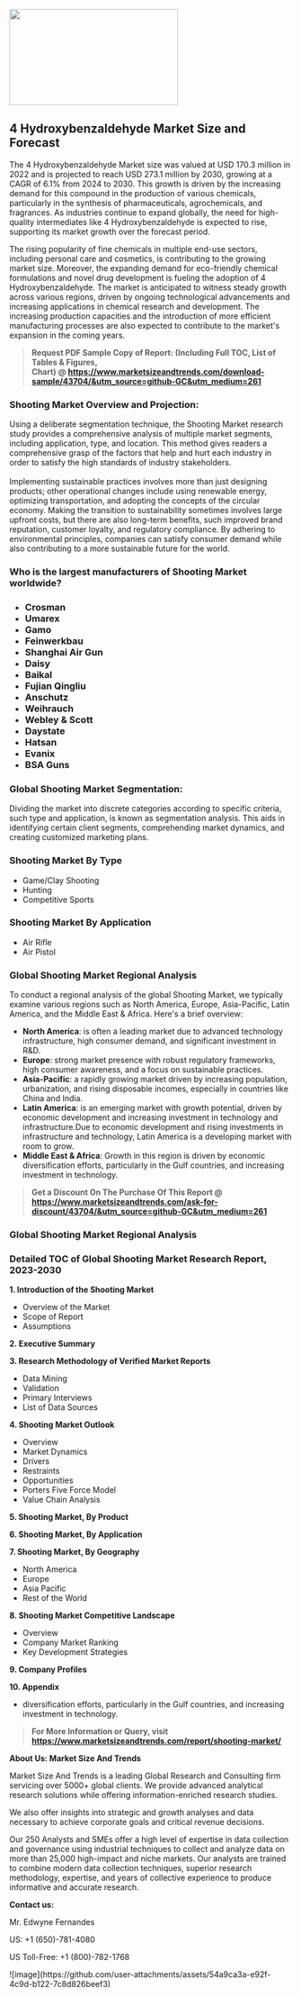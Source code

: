 <p><img class="alignnone size-medium wp-image-20088" src="https://ffe5etoiles.com/wp-content/uploads/2024/12/MST1-300x171.png" alt="" width="300" height="171" /></p><h2>4 Hydroxybenzaldehyde Market Size and Forecast</h2><p>The 4 Hydroxybenzaldehyde Market size was valued at USD 170.3 million in 2022 and is projected to reach USD 273.1 million by 2030, growing at a CAGR of 6.1% from 2024 to 2030. This growth is driven by the increasing demand for this compound in the production of various chemicals, particularly in the synthesis of pharmaceuticals, agrochemicals, and fragrances. As industries continue to expand globally, the need for high-quality intermediates like 4 Hydroxybenzaldehyde is expected to rise, supporting its market growth over the forecast period.</p><p>The rising popularity of fine chemicals in multiple end-use sectors, including personal care and cosmetics, is contributing to the growing market size. Moreover, the expanding demand for eco-friendly chemical formulations and novel drug development is fueling the adoption of 4 Hydroxybenzaldehyde. The market is anticipated to witness steady growth across various regions, driven by ongoing technological advancements and increasing applications in chemical research and development. The increasing production capacities and the introduction of more efficient manufacturing processes are also expected to contribute to the market's expansion in the coming years.</p></p><blockquote id="" class=""><strong>Request PDF Sample Copy of Report: (Including Full TOC, List of Tables &amp; Figures, Chart)&nbsp;@&nbsp;<strong><a href="https://www.marketsizeandtrends.com/download-sample/43704/&utm_source=github-GC&utm_medium=261" target="_blank">https://www.marketsizeandtrends.com/download-sample/43704/&utm_source=github-GC&utm_medium=261</a></strong></strong></blockquote><h3 id="" class="">Shooting Market&nbsp;Overview and Projection:</h3><p id="" class="">Using a deliberate segmentation technique, the Shooting Market research study provides a comprehensive analysis of multiple market segments, including application, type, and location. This method gives readers a comprehensive grasp of the factors that help and hurt each industry in order to satisfy the high standards of industry stakeholders. <br /> <br />Implementing sustainable practices involves more than just designing products; other operational changes include using renewable energy, optimizing transportation, and adopting the concepts of the circular economy. Making the transition to sustainability sometimes involves large upfront costs, but there are also long-term benefits, such improved brand reputation, customer loyalty, and regulatory compliance. By adhering to environmental principles, companies can satisfy consumer demand while also contributing to a more sustainable future for the world.</p><h3 id="" class="">Who is the largest manufacturers of&nbsp;Shooting Market worldwide?</h3><h3 class=""><p><ul><li>Crosman </li><li> Umarex </li><li> Gamo </li><li> Feinwerkbau </li><li> Shanghai Air Gun </li><li> Daisy </li><li> Baikal </li><li> Fujian Qingliu </li><li> Anschutz </li><li> Weihrauch </li><li> Webley & Scott </li><li> Daystate </li><li> Hatsan </li><li> Evanix </li><li> BSA Guns</li></ul></p></h3><h3 id="" class="">Global&nbsp;Shooting Market Segmentation:</h3><p id="" class="">Dividing the market into discrete categories according to specific criteria, such type and application, is known as segmentation analysis. This aids in identifying certain client segments, comprehending market dynamics, and creating customized marketing plans.</p><h3 id="" class="">Shooting Market&nbsp;By Type</h3><p><p><ul><li>Game/Clay Shooting</li><li> Hunting</li><li> Competitive Sports</p></li></ul></p></p><h3 id="" class="">Shooting Market&nbsp;By Application</h3><p class=""><p><ul><li>Air Rifle</li><li> Air Pistol</li></ul></p></p><h3 id="" class="">Global Shooting Market Regional Analysis</h3><p id="" class="">To conduct a regional analysis of the global Shooting Market, we typically examine various regions such as North America, Europe, Asia-Pacific, Latin America, and the Middle East &amp; Africa. Here's a brief overview:</p><ul><li><strong>North America</strong>: is often a leading market due to advanced technology infrastructure, high consumer demand, and significant investment in R&amp;D.</li><li><strong>Europe</strong>: strong market presence with robust regulatory frameworks, high consumer awareness, and a focus on sustainable practices.</li><li><strong>Asia-Pacific</strong>: a rapidly growing market driven by increasing population, urbanization, and rising disposable incomes, especially in countries like China and India.</li><li><strong>Latin America</strong>: is an emerging market with growth potential, driven by economic development and increasing investment in technology and infrastructure.Due to economic development and rising investments in infrastructure and technology, Latin America is a developing market with room to grow.</li><li><strong>Middle East &amp; Africa</strong>: Growth in this region is driven by economic diversification efforts, particularly in the Gulf countries, and increasing investment in technology.</li></ul><blockquote id="" class=""><strong>Get a Discount On The Purchase Of This Report @ <strong><a href="https://www.marketsizeandtrends.com/ask-for-discount/43704/&utm_source=github-GC&utm_medium=261" target="_blank">https://www.marketsizeandtrends.com/ask-for-discount/43704/&utm_source=github-GC&utm_medium=261</a></strong></strong></blockquote><h3 id="" class="">Global Shooting Market Regional Analysis</h3><h3 id="" class="">Detailed TOC of Global Shooting Market Research Report, 2023-2030</h3><p id="" class=""><strong>1. Introduction of the Shooting Market</strong></p><ul><li>Overview of the Market</li><li>Scope of Report</li><li>Assumptions</li></ul><p id="" class=""><strong>2. Executive Summary</strong></p><p id="" class=""><strong>3. Research Methodology of Verified Market Reports</strong></p><ul><li>Data Mining</li><li>Validation</li><li>Primary Interviews</li><li>List of Data Sources</li></ul><p id="" class=""><strong>4. Shooting Market Outlook</strong></p><ul><li>Overview</li><li>Market Dynamics</li><li>Drivers</li><li>Restraints</li><li>Opportunities</li><li>Porters Five Force Model</li><li>Value Chain Analysis</li></ul><p id="" class=""><strong>5. Shooting Market, By Product</strong></p><p id="" class=""><strong>6. Shooting Market, By Application</strong></p><p id="" class=""><strong>7. Shooting Market, By Geography</strong></p><ul><li>North America</li><li>Europe</li><li>Asia Pacific</li><li>Rest of the World</li></ul><p id="" class=""><strong>8. Shooting Market Competitive Landscape</strong></p><ul><li>Overview</li><li>Company Market Ranking</li><li>Key Development Strategies</li></ul><p id="" class=""><strong>9. Company Profiles</strong></p><p id="" class=""><strong>10. Appendix</strong></p><ul><li>diversification efforts, particularly in the Gulf countries, and increasing investment in technology.</li></ul><blockquote id="" class=""><strong>For More Information or Query, visit <strong><strong><a href="https://www.marketsizeandtrends.com/report/shooting-market/" target="_blank">https://www.marketsizeandtrends.com/report/shooting-market/</a></strong></strong></strong></blockquote><p id="" class=""><strong>About Us: Market Size And Trends</strong></p><p id="" class="">Market Size And Trends is a leading Global Research and Consulting firm servicing over 5000+ global clients. We provide advanced analytical research solutions while offering information-enriched research studies.</p><p id="" class="">We also offer insights into strategic and growth analyses and data necessary to achieve corporate goals and critical revenue decisions.</p><p id="" class="">Our 250 Analysts and SMEs offer a high level of expertise in data collection and governance using industrial techniques to collect and analyze data on more than 25,000 high-impact and niche markets. Our analysts are trained to combine modern data collection techniques, superior research methodology, expertise, and years of collective experience to produce informative and accurate research.</p><p id="" class=""><strong>Contact us:</strong></p><p id="" class="">Mr. Edwyne Fernandes</p><p id="" class="">US: +1 (650)-781-4080</p><p id="" class="">US Toll-Free: +1 (800)-782-1768</p>
![image](https://github.com/user-attachments/assets/54a9ca3a-e92f-4c9d-b122-7c8d826beef3)
